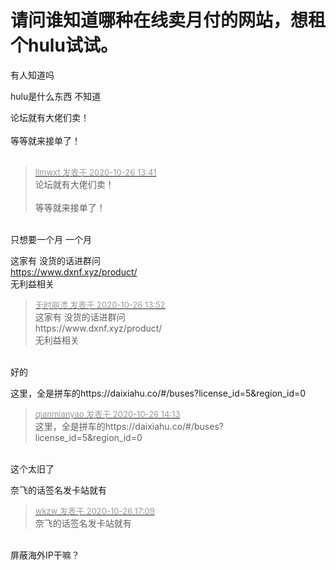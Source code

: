 # 请问谁知道哪种在线卖月付的网站，想租个hulu试试。


有人知道吗

hulu是什么东西 不知道

论坛就有大佬们卖！<br />
<br />
等等就来接单了！<br />
<br />
<img src="static/image/smiley/default/lol.gif" smilieid="12" border="0" alt="" /><img src="static/image/smiley/default/lol.gif" smilieid="12" border="0" alt="" /><img src="static/image/smiley/default/lol.gif" smilieid="12" border="0" alt="" />

<div class="quote"><blockquote><font size="2"><a href="https://www.hostloc.com/forum.php?mod=redirect&amp;goto=findpost&amp;pid=9353830&amp;ptid=758579" target="_blank"><font color="#999999">llmwxt 发表于 2020-10-26 13:41</font></a></font><br />
论坛就有大佬们卖！<br />
<br />
等等就来接单了！</blockquote></div><br />
只想要一个月 一个月

这家有 没货的话进群问<br />
https://www.dxnf.xyz/product/<br />
无利益相关

<div class="quote"><blockquote><font size="2"><a href="https://www.hostloc.com/forum.php?mod=redirect&amp;goto=findpost&amp;pid=9353901&amp;ptid=758579" target="_blank"><font color="#999999">无时崩溃 发表于 2020-10-26 13:52</font></a></font><br />
这家有 没货的话进群问<br />
https://www.dxnf.xyz/product/<br />
无利益相关</blockquote></div><br />
好的

这里，全是拼车的https://daixiahu.co/#/buses?license_id=5&amp;region_id=0

<div class="quote"><blockquote><font size="2"><a href="https://www.hostloc.com/forum.php?mod=redirect&amp;goto=findpost&amp;pid=9354016&amp;ptid=758579" target="_blank"><font color="#999999">qianmianyao 发表于 2020-10-26 14:13</font></a></font><br />
这里，全是拼车的https://daixiahu.co/#/buses?license_id=5&amp;region_id=0</blockquote></div><br />
这个太旧了

奈飞的话签名发卡站就有 <img src="static/image/smiley/default/lol.gif" smilieid="12" border="0" alt="" />

<div class="quote"><blockquote><font size="2"><a href="https://www.hostloc.com/forum.php?mod=redirect&amp;goto=findpost&amp;pid=9354919&amp;ptid=758579" target="_blank"><font color="#999999">wkzw 发表于 2020-10-26 17:09</font></a></font><br />
奈飞的话签名发卡站就有</blockquote></div><br />
屏蔽海外IP干嘛？<img id="aimg_oQZae" onclick="zoom(this, this.src, 0, 0, 0)" class="zoom" src="https://cdn.jsdelivr.net/gh/hishis/forum-master/public/images/patch.gif" onmouseover="img_onmouseoverfunc(this)" onload="thumbImg(this)" border="0" alt="" />
